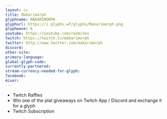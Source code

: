 ```yaml
---
layout: cc
title: Makarimorph
glyphname: MAKARIMORPH
glyphurl: https://i.glyphs.wf/glyphs/Makarimorph.png
glyphwave: 6
youtube: https://youtube.com/razmitex
twitch: https://twitch.tv/makarimorph
twitter: http://www.twitter.com/makarimorph
discord: 
other-site: 
primary-language: 
global-glyph-code: 
currently-partnered: 
stream-currency-needed-for-glyph: 
facebook: 
mixer: 
---
```

* Twitch Raffles
* Win one of the plat giveaways on Twitch App / Discord and exchange it for a glyph
* Twitch Subscription
